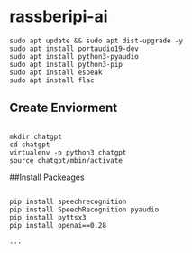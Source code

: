 # rassberipi-ai

```
sudo apt update && sudo apt dist-upgrade -y
sudo apt install portaudio19-dev
sudo apt install python3-pyaudio
sudo apt install python3-pip
sudo apt install espeak
sudo apt install flac

```
## Create Enviorment

```

mkdir chatgpt
cd chatgpt
virtualenv -p python3 chatgpt
source chatgpt/mbin/activate

```

##Install Packeages

```

pip install speechrecognition
pip install SpeechRecognition pyaudio
pip install pyttsx3
pip install openai==0.28

...



